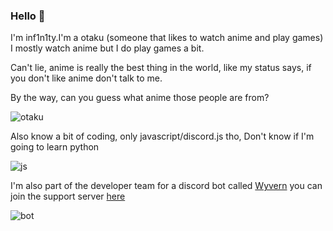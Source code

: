 ### Hello 👋
I'm inf1n1ty.I'm a otaku (someone that likes to watch anime and play games) I mostly watch anime but I do play games a bit.

Can't lie, anime is really the best thing in the world, like my status says, if you don't like anime don't talk to me.

By the way, can you guess what anime those people are from? 

![otaku](https://animemotivation.com/wp-content/uploads/2019/01/anime-otaku-wallpaper.jpg)

Also know a bit of coding, only javascript/discord.js tho, Don't know if I'm going to learn python

![js](https://media.discordapp.net/attachments/746036818968969289/854806588773761054/javascript-illustration.png)

I'm also part of the developer team for a discord bot called [Wyvern](https://discord.com/oauth2/authorize?client_id=845214061511180298&permissions=4294967287&redirect_uri=https://discord.gg/qFXEnYpM5w&response_type=code&scope=bot%20identify) you can join the support server [here](https://discord.gg/MpBh2gRQ2t)

![bot](https://images-ext-1.discordapp.net/external/zDPER-ADem-mRlcwcZnccJROy-0tyJcsJWwXL0Qx4Z8/%3Fsize%3D256/https/cdn.discordapp.com/avatars/845214061511180298/d1742463d94c137da09b3bb47bfd206b.png)
